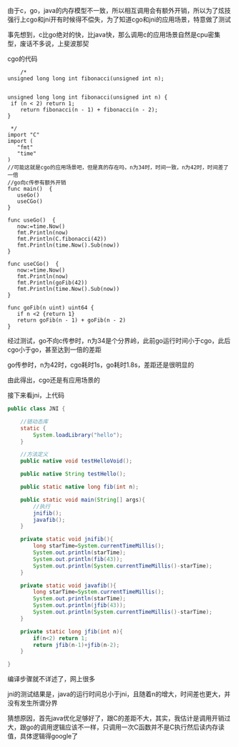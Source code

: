 由于c，go，java的内存模型不一致，所以相互调用会有额外开销，所以为了炫技强行上cgo和jni开有时候得不偿失，为了知道cgo和jni的应用场景，特意做了测试

事先想到，c比go绝对的快，比java快，那么调用c的应用场景自然是cpu密集型，废话不多说，上斐波那契

cgo的代码

```golang
    /*
unsigned long long int fibonacci(unsigned int n);


unsigned long long int fibonacci(unsigned int n) {
 if (n < 2) return 1;
    return fibonacci(n - 1) + fibonacci(n - 2);
}

 */
import "C"
import (
   "fmt"
   "time"
)
//可能这就是cgo的应用场景吧，但是真的存在吗，n为34时，时间一致，n为42时，时间差了一倍
//go向c传参有额外开销
func main()  {
   useGo()
   useCGo()
}

func useGo()  {
   now:=time.Now()
   fmt.Println(now)
   fmt.Println(C.fibonacci(42))
   fmt.Println(time.Now().Sub(now))
}

func useCGo()  {
   now:=time.Now()
   fmt.Println(now)
   fmt.Println(goFib(42))
   fmt.Println(time.Now().Sub(now))
}

func goFib(n uint) uint64 {
   if n <2 {return 1}
   return goFib(n - 1) + goFib(n - 2)
}
```
经过测试，go不向c传参时，n为34是个分界岭，此前go运行时间小于cgo，此后cgo小于go，甚至达到一倍的差距

go传参时，n为42时，cgo耗时1s，go耗时1.8s，差距还是很明显的

由此得出，cgo还是有应用场景的



接下来看jni，上代码
```java
public class JNI {

    //链动态库
    static {
        System.loadLibrary("hello");
    }

    //方法定义
    public native void testHelloVoid();

    public native String testHello();

    public static native long fib(int n);

    public static void main(String[] args){
        //执行
        jnifib();
        javafib();
    }

    private static void jnifib(){
        long starTime=System.currentTimeMillis();
        System.out.println(starTime);
        System.out.println(fib(43));
        System.out.println(System.currentTimeMillis()-starTime);
    }

    private static void javafib(){
        long starTime=System.currentTimeMillis();
        System.out.println(starTime);
        System.out.println(jfib(43));
        System.out.println(System.currentTimeMillis()-starTime);
    }

    private static long jfib(int n){
        if(n<2) return 1;
        return jfib(n-1)+jfib(n-2);
    }

}
```

编译步骤就不详述了，网上很多

jni的测试结果是，java的运行时间总小于jni，且随着n的增大，时间差也更大，并没有发生所谓分界

猜想原因，首先java优化足够好了，跟C的差距不大，其实，我估计是调用开销过大，跟go的调用逻辑应该不一样，只调用一次C函数并不是C执行然后读内存读值，具体逻辑得google了

